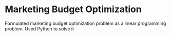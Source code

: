 # Marketing Budget Optimization
 Formulated marketing budget optimization problem as a linear programming problem. Used Python to solve it
